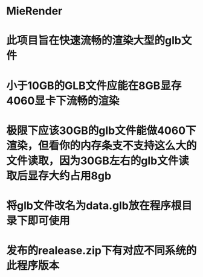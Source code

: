# MieRender
# 此项目旨在快速流畅的渲染大型的glb文件
# 小于10GB的GLB文件应能在8GB显存4060显卡下流畅的渲染
# 极限下应该30GB的glb文件能做4060下渲染，但看你的内存条支不支持这么大的文件读取，因为30GB左右的glb文件读取后显存大约占用8gb
# 将glb文件改名为data.glb放在程序根目录下即可使用
# 发布的realease.zip下有对应不同系统的此程序版本
